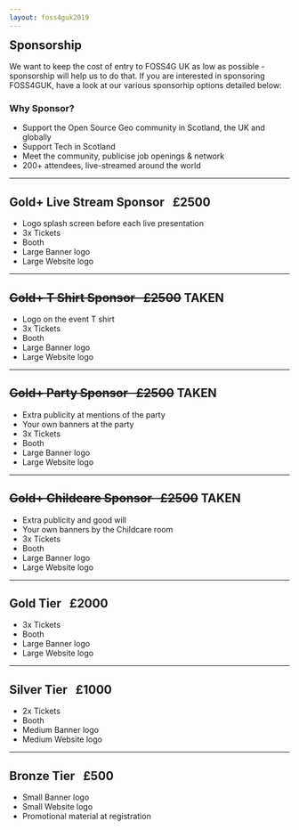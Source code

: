 ```yaml
---
layout: foss4guk2019
---
```

<h2 style="margin-top:0;">Sponsorship</h2>

We want to keep the cost of entry to FOSS4G UK as low as possible - sponsorship will help us to do that. If you are interested in sponsoring FOSS4GUK, have a look at our various sponsorhip options detailed below:

### Why Sponsor?

* Support the Open Source Geo community in Scotland, the UK and globally
* Support Tech in Scotland
* Meet the community, publicise job openings & network
* 200+ attendees, live-streamed around the world

---

## <span class="gold">Gold+ Live Stream Sponsor </span> &nbsp; £2500
* Logo splash screen before each live presentation
* 3x Tickets
* Booth
* Large Banner logo
* Large Website logo

---

## ~~<span class="gold">Gold+ T Shirt Sponsor </span> &nbsp; £2500~~ **TAKEN**
* Logo on the event T shirt
* 3x Tickets
* Booth
* Large Banner logo
* Large Website logo

---

## ~~<span class="gold">Gold+ Party Sponsor </span> &nbsp; £2500~~ **TAKEN**
* Extra publicity at mentions of the party
* Your own banners at the party
* 3x Tickets
* Booth
* Large Banner logo
* Large Website logo

---

## ~~<span class="gold">Gold+ Childcare Sponsor </span> &nbsp; £2500~~ **TAKEN**
* Extra publicity and good will
* Your own banners by the Childcare room
* 3x Tickets
* Booth
* Large Banner logo
* Large Website logo

---

## <span class="gold">Gold Tier</span> &nbsp; £2000
* 3x Tickets
* Booth
* Large Banner logo
* Large Website logo

---

## <span class="silver">Silver Tier </span> &nbsp; £1000
* 2x Tickets
* Booth
* Medium Banner logo
* Medium Website logo

---

## <span class="bronze">Bronze Tier </span> &nbsp; £500
* Small Banner logo
* Small Website logo
* Promotional material at registration
